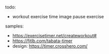 todo:
- workout
    exercise
        time
        image
    pause
    exercise


samples:
- https://exercisetimer.net/createworkout#
- https://fitlb.com/tabata-timer
- design: https://timer.crosshero.com/
